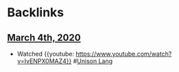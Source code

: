 
# Backlinks
## [March 4th, 2020](<March 4th, 2020.md>)
- Watched {{youtube: https://www.youtube.com/watch?v=IvENPX0MAZ4}} #[Unison Lang](<Unison Lang.md>)

